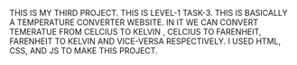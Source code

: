 THIS IS MY THIRD PROJECT. 
THIS IS LEVEL-1 TASK-3.
THIS IS BASICALLY A TEMPERATURE CONVERTER WEBSITE. IN IT WE CAN CONVERT TEMERATUE FROM CELCIUS TO KELVIN , CELCIUS TO FARENHEIT, FARENHEIT TO KELVIN AND VICE-VERSA RESPECTIVELY. I USED HTML, CSS, AND JS TO MAKE THIS PROJECT.        